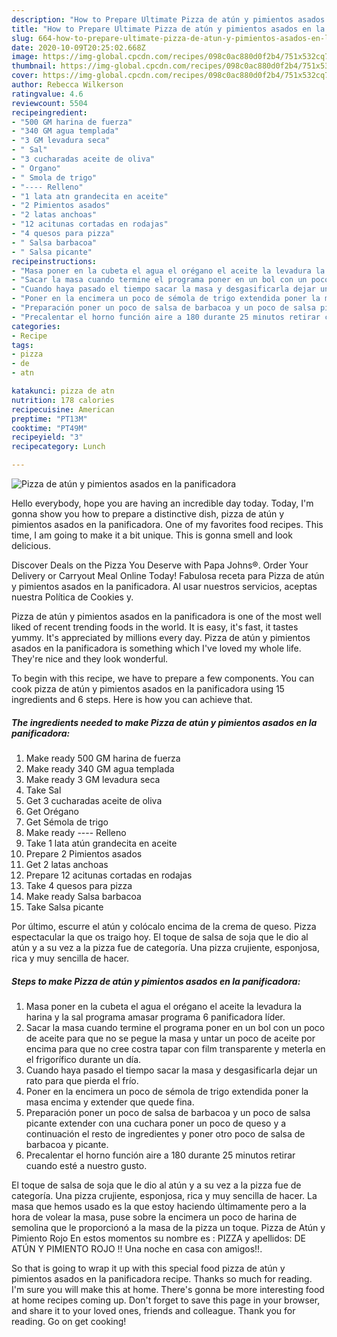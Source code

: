 ```yaml
---
description: "How to Prepare Ultimate Pizza de atún y pimientos asados en la panificadora"
title: "How to Prepare Ultimate Pizza de atún y pimientos asados en la panificadora"
slug: 664-how-to-prepare-ultimate-pizza-de-atun-y-pimientos-asados-en-la-panificadora
date: 2020-10-09T20:25:02.668Z
image: https://img-global.cpcdn.com/recipes/098c0ac880d0f2b4/751x532cq70/pizza-de-atun-y-pimientos-asados-en-la-panificadora-foto-principal.jpg
thumbnail: https://img-global.cpcdn.com/recipes/098c0ac880d0f2b4/751x532cq70/pizza-de-atun-y-pimientos-asados-en-la-panificadora-foto-principal.jpg
cover: https://img-global.cpcdn.com/recipes/098c0ac880d0f2b4/751x532cq70/pizza-de-atun-y-pimientos-asados-en-la-panificadora-foto-principal.jpg
author: Rebecca Wilkerson
ratingvalue: 4.6
reviewcount: 5504
recipeingredient:
- "500 GM harina de fuerza"
- "340 GM agua templada"
- "3 GM levadura seca"
- " Sal"
- "3 cucharadas aceite de oliva"
- " Organo"
- " Smola de trigo"
- "---- Relleno"
- "1 lata atn grandecita en aceite"
- "2 Pimientos asados"
- "2 latas anchoas"
- "12 acitunas cortadas en rodajas"
- "4 quesos para pizza"
- " Salsa barbacoa"
- " Salsa picante"
recipeinstructions:
- "Masa poner en la cubeta el agua el orégano el aceite la levadura la harina y la sal programa amasar programa 6 panificadora líder."
- "Sacar la masa cuando termine el programa poner en un bol con un poco de aceite para que no se pegue la masa y untar un poco de aceite por encima para que no cree costra tapar con film transparente y meterla en el frigorífico durante un día."
- "Cuando haya pasado el tiempo sacar la masa y desgasificarla dejar un rato para que pierda el frío."
- "Poner en la encimera un poco de sémola de trigo extendida poner la masa encima y extender que quede fina."
- "Preparación poner un poco de salsa de barbacoa y un poco de salsa picante extender con una cuchara poner un poco de queso y a continuación el resto de ingredientes y poner otro poco de salsa de barbacoa y picante."
- "Precalentar el horno función aire a 180 durante 25 minutos retirar cuando esté a nuestro gusto."
categories:
- Recipe
tags:
- pizza
- de
- atn

katakunci: pizza de atn 
nutrition: 178 calories
recipecuisine: American
preptime: "PT13M"
cooktime: "PT49M"
recipeyield: "3"
recipecategory: Lunch

---
```



![Pizza de atún y pimientos asados en la panificadora](https://img-global.cpcdn.com/recipes/098c0ac880d0f2b4/751x532cq70/pizza-de-atun-y-pimientos-asados-en-la-panificadora-foto-principal.jpg)

Hello everybody, hope you are having an incredible day today. Today, I'm gonna show you how to prepare a distinctive dish, pizza de atún y pimientos asados en la panificadora. One of my favorites food recipes. This time, I am going to make it a bit unique. This is gonna smell and look delicious.

Discover Deals on the Pizza You Deserve with Papa Johns®. Order Your Delivery or Carryout Meal Online Today! Fabulosa receta para Pizza de atún y pimientos asados en la panificadora. Al usar nuestros servicios, aceptas nuestra Política de Cookies y.

Pizza de atún y pimientos asados en la panificadora is one of the most well liked of recent trending foods in the world. It is easy, it's fast, it tastes yummy. It's appreciated by millions every day. Pizza de atún y pimientos asados en la panificadora is something which I've loved my whole life. They're nice and they look wonderful.


To begin with this recipe, we have to prepare a few components. You can cook pizza de atún y pimientos asados en la panificadora using 15 ingredients and 6 steps. Here is how you can achieve that.

<!--inarticleads1-->

##### The ingredients needed to make Pizza de atún y pimientos asados en la panificadora:

1. Make ready 500 GM harina de fuerza
1. Make ready 340 GM agua templada
1. Make ready 3 GM levadura seca
1. Take  Sal
1. Get 3 cucharadas aceite de oliva
1. Get  Orégano
1. Get  Sémola de trigo
1. Make ready ---- Relleno
1. Take 1 lata atún grandecita en aceite
1. Prepare 2 Pimientos asados
1. Get 2 latas anchoas
1. Prepare 12 acitunas cortadas en rodajas
1. Take 4 quesos para pizza
1. Make ready  Salsa barbacoa
1. Take  Salsa picante


Por último, escurre el atún y colócalo encima de la crema de queso. Pizza espectacular la que os traigo hoy. El toque de salsa de soja que le dio al atún y a su vez a la pizza fue de categoría. Una pizza crujiente, esponjosa, rica y muy sencilla de hacer. 

<!--inarticleads2-->

##### Steps to make Pizza de atún y pimientos asados en la panificadora:

1. Masa poner en la cubeta el agua el orégano el aceite la levadura la harina y la sal programa amasar programa 6 panificadora líder.
1. Sacar la masa cuando termine el programa poner en un bol con un poco de aceite para que no se pegue la masa y untar un poco de aceite por encima para que no cree costra tapar con film transparente y meterla en el frigorífico durante un día.
1. Cuando haya pasado el tiempo sacar la masa y desgasificarla dejar un rato para que pierda el frío.
1. Poner en la encimera un poco de sémola de trigo extendida poner la masa encima y extender que quede fina.
1. Preparación poner un poco de salsa de barbacoa y un poco de salsa picante extender con una cuchara poner un poco de queso y a continuación el resto de ingredientes y poner otro poco de salsa de barbacoa y picante.
1. Precalentar el horno función aire a 180 durante 25 minutos retirar cuando esté a nuestro gusto.


El toque de salsa de soja que le dio al atún y a su vez a la pizza fue de categoría. Una pizza crujiente, esponjosa, rica y muy sencilla de hacer. La masa que hemos usado es la que estoy haciendo últimamente pero a la hora de volear la masa, puse sobre la encimera un poco de harina de semolina que le proporcionó a la masa de la pizza un toque. Pizza de Atún y Pimiento Rojo En estos momentos su nombre es : PIZZA y apellidos: DE ATÚN Y PIMIENTO ROJO !! Una noche en casa con amigos!!. 

So that is going to wrap it up with this special food pizza de atún y pimientos asados en la panificadora recipe. Thanks so much for reading. I'm sure you will make this at home. There's gonna be more interesting food at home recipes coming up. Don't forget to save this page in your browser, and share it to your loved ones, friends and colleague. Thank you for reading. Go on get cooking!
